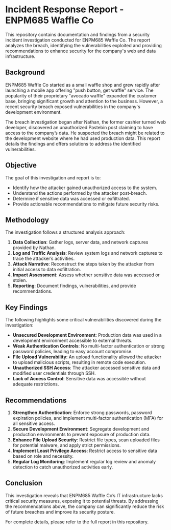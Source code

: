# Incident Response Report - ENPM685 Waffle Co

This repository contains documentation and findings from a security incident investigation conducted for ENPM685 Waffle Co. The report analyzes the breach, identifying the vulnerabilities exploited and providing recommendations to enhance security for the company's web and data infrastructure.

## Background

ENPM685 Waffle Co started as a small waffle shop and grew rapidly after launching a mobile app offering "push button, get waffle" service. The popularity of their proprietary "avocado waffle" expanded the customer base, bringing significant growth and attention to the business. However, a recent security breach exposed vulnerabilities in the company's development environment.

The breach investigation began after Nathan, the former cashier turned web developer, discovered an unauthorized Pastebin post claiming to have access to the company’s data. He suspected the breach might be related to the development website where he had used production data. This report details the findings and offers solutions to address the identified vulnerabilities.

## Objective

The goal of this investigation and report is to:

- Identify how the attacker gained unauthorized access to the system.
- Understand the actions performed by the attacker post-breach.
- Determine if sensitive data was accessed or exfiltrated.
- Provide actionable recommendations to mitigate future security risks.

## Methodology

The investigation follows a structured analysis approach:

1. **Data Collection**: Gather logs, server data, and network captures provided by Nathan.
2. **Log and Traffic Analysis**: Review system logs and network captures to trace the attacker’s activities.
3. **Attack Narrative**: Reconstruct the steps taken by the attacker from initial access to data exfiltration.
4. **Impact Assessment**: Assess whether sensitive data was accessed or stolen.
5. **Reporting**: Document findings, vulnerabilities, and provide recommendations.

## Key Findings

The following highlights some critical vulnerabilities discovered during the investigation:

- **Unsecured Development Environment**: Production data was used in a development environment accessible to external threats.
- **Weak Authentication Controls**: No multi-factor authentication or strong password policies, leading to easy account compromise.
- **File Upload Vulnerability**: An upload functionality allowed the attacker to upload malicious scripts, resulting in remote code execution.
- **Unauthorized SSH Access**: The attacker accessed sensitive data and modified user credentials through SSH.
- **Lack of Access Control**: Sensitive data was accessible without adequate restrictions.

## Recommendations

1. **Strengthen Authentication**: Enforce strong passwords, password expiration policies, and implement multi-factor authentication (MFA) for all sensitive access.
2. **Secure Development Environment**: Segregate development and production environments to prevent exposure of production data.
3. **Enhance File Upload Security**: Restrict file types, scan uploaded files for potential malware, and apply strict permissions.
4. **Implement Least Privilege Access**: Restrict access to sensitive data based on role and necessity.
5. **Regular Log Monitoring**: Implement regular log review and anomaly detection to catch unauthorized activities early.

## Conclusion

This investigation reveals that ENPM685 Waffle Co’s IT infrastructure lacks critical security measures, exposing it to potential threats. By addressing the recommendations above, the company can significantly reduce the risk of future breaches and improve its security posture.

For complete details, please refer to the full report in this repository.
